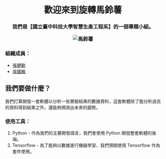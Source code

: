 <h1 align="center">歡迎來到旋轉馬鈴薯</h1>
<h3 align="center">我們是【國立臺中科技大學智慧生產工程系】的一個專題小組。</p>  
<p align="center">
  <img src="https://truth.bahamut.com.tw/s01/201611/30db43a49228401e42ec7ec69f5ed2a0.PNG" alt="馬鈴薯">
</p>

### 組織成員：
+ [張健勳](https://github.com/KageRyo/)
+ [吳國維](https://github.com/RRAaru/)

## 我們要做什麼？  
我們打算開發一套軟體以分析一些實驗結果的數據資料，這套軟體除了能分析過去的資料得到結果之外，還能夠預測出未來的趨勢。  

### 使用工具：
1. Python - 作為我們的主要開發語言，我們會使用 Python 開發整套軟體的後端。
2. Tensorflow - 為了能夠以數據進行機器學習，我們預期使用 Tensorflow 作為套件使用。
